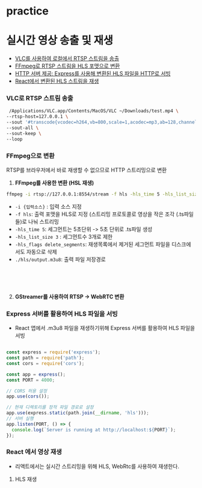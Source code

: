 # practice



# 실시간 영상 송출 및 재생

- [VLC를 사용하여 로컬에서 RTSP 스트림을 송출](#VLC로-RTSP-스트림-송출)
- [FFmpeg로 RTSP 스트림을 HLS 포맷으로 변환](#FFmpeg으로-변환)
- [HTTP 서버 제공: Express를 사용해 변환된 HLS 파일을 HTTP로 서빙](#Express-서버를-활용하여-HLS-파일을-서빙)
- [React에서 변환된 HLS 스트림을 재생](#React-에서-영상-재생)



### VLC로 RTSP 스트림 송출

```bash
 /Applications/VLC.app/Contents/MacOS/VLC ~/Downloads/test.mp4 \
--rtsp-host=127.0.0.1 \
--sout '#transcode{vcodec=h264,vb=800,scale=1,acodec=mp3,ab=128,channels=2,samplerate=44100}:rtp{sdp=rtsp://127.0.0.1:8554/stream}' \
--sout-all \
--sout-keep \
--loop
```

### FFmpeg으로 변환
RTSP를 브라우저에서 바로 재생할 수 없으므로 HTTP 스트리밍으로 변환

1. <b>FFmpeg를 사용한 변환 (HSL 재생)</b>

```bash
ffmpeg -i rtsp://127.0.0.1:8554/stream -f hls -hls_time 5 -hls_list_size 3 -hls_flags delete_segments ./hls/output.m3u8
```
- `-i {입력소스}` : 입력 소스 지정
- `-f hls`: 출력 포맷을 HLS로 지정 (스트리밍 프로토콜로 영상을 작은 조각 (.ts파일들)로 나눠 스트리밍
- `-hls_time 5`: 세그먼트는 5초단위 -> 5초 단위로 .ts파일 생성
- `-hls_list_size 3` : 세그먼트수 3개로 제한
- `-hls_flags delete_segments`: 재생목록에서 제거된 세그먼트 파일을 디스크에서도 자동으로 삭제
- `./hls/output.m3u8`: 출력 파일 저장경로


<br/>
<br/>
<br/>


2. <b>GStreamer를 사용하여 RTSP -> WebRTC 변환</b>


###  Express 서버를 활용하여 HLS 파일을 서빙

- React 앱에서 .m3u8 파일을 재생하기위해 Express 서버를 활용하여 HLS 파일을 서빙

```js

const express = require('express');
const path = require('path');
const cors = require('cors');

const app = express();
const PORT = 4000;

// CORS 허용 설정
app.use(cors());

// 현재 디렉토리를 정적 파일 경로로 설정
app.use(express.static(path.join(__dirname, 'hls')));
// 서버 실행
app.listen(PORT, () => {
  console.log(`Server is running at http://localhost:${PORT}`);
});
```


### React 에서 영상 재생
- 리액트에서는 실시간 스트리밍을 위해 HLS, WebRtc를 사용하여 재생한다.

1. HLS 재생

   


